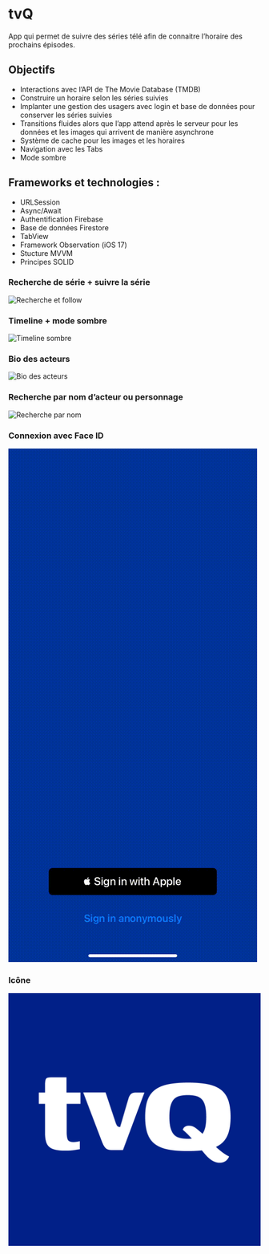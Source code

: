 # tvQ
App qui permet de suivre des séries télé afin de connaitre l’horaire des prochains épisodes.

## Objectifs
- Interactions avec l’API de The Movie Database (TMDB)
- Construire un horaire selon les séries suivies
- Implanter une gestion des usagers avec login et base de données pour conserver les séries suivies
- Transitions fluides alors que l’app attend après le serveur pour les données et les images qui arrivent de manière asynchrone
- Système de cache pour les images et les horaires
- Navigation avec les Tabs
- Mode sombre

## Frameworks et technologies :
- URLSession
- Async/Await
- Authentification Firebase
- Base de données Firestore
- TabView
- Framework Observation (iOS 17)
- Stucture MVVM
- Principes SOLID

### Recherche de série + suivre la série
![Recherche et follow](https://github.com/tchendoh/tchendoh.github.io/blob/main/images/tvQ-recherche.gif)

### Timeline + mode sombre
![Timeline sombre](https://github.com/tchendoh/tchendoh.github.io/blob/main/images/tvQ-timeline-mode-sombre.gif)

### Bio des acteurs
![Bio des acteurs](https://github.com/tchendoh/tchendoh.github.io/blob/main/images/tvQ-bio.gif)

### Recherche par nom d’acteur ou personnage
![Recherche par nom](https://github.com/tchendoh/tchendoh.github.io/blob/main/images/tvQ-recherche2.gif)

### Connexion avec Face ID
![FaceID](https://github.com/tchendoh/tchendoh.github.io/blob/main/images/tvQ-faceid.gif)

### Icône
![Icône pour tvQ](https://github.com/tchendoh/tchendoh.github.io/blob/main/images/tvQ-icon.png)
